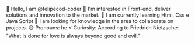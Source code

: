 👋 Hello, I am  @felipecod-coder
👀 I'm interested in Front-end, deliver solutions and innovation to the market.
🌱 I am currently learning Html, Css e Java Script
💞️ I am looking for knowledge in the area to collaborate on projects.
😄 Pronouns: he
⚡ Curiosity: According to Friedrich Nietzsche: "What is done for love is always beyond good and evil."


<!---
felipecod-coder/felipecod-coder is a ✨ special ✨ repository because its `README.md` (this file) appears on your GitHub profile.
You can click the Preview link to take a look at your changes.
--->
